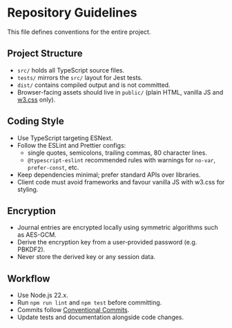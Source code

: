 # Repository Guidelines

This file defines conventions for the entire project.

## Project Structure
- `src/` holds all TypeScript source files.
- `tests/` mirrors the `src/` layout for Jest tests.
- `dist/` contains compiled output and is not committed.
- Browser-facing assets should live in `public/` (plain HTML, vanilla JS and [w3.css](https://www.w3schools.com/w3css/) only).

## Coding Style
- Use TypeScript targeting ESNext.
- Follow the ESLint and Prettier configs:
  - single quotes, semicolons, trailing commas, 80 character lines.
  - `@typescript-eslint` recommended rules with warnings for `no-var`, `prefer-const`, etc.
- Keep dependencies minimal; prefer standard APIs over libraries.
- Client code must avoid frameworks and favour vanilla JS with w3.css for styling.

## Encryption
- Journal entries are encrypted locally using symmetric algorithms such as AES-GCM.
- Derive the encryption key from a user-provided password (e.g. PBKDF2).
- Never store the derived key or any session data.

## Workflow
- Use Node.js 22.x.
- Run `npm run lint` and `npm test` before committing.
- Commits follow [Conventional Commits](https://www.conventionalcommits.org/).
- Update tests and documentation alongside code changes.
